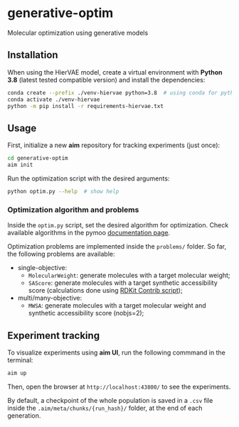 # generative-optim
Molecular optimization using generative models

## Installation
When using the HierVAE model, create a virtual environment with **Python 3.8** (latest tested compatible version) and install the dependencies:

```bash
conda create --prefix ./venv-hiervae python=3.8  # using conda for python 3.8
conda activate ./venv-hiervae
python -m pip install -r requirements-hiervae.txt
```

## Usage
First, initialize a new **aim** repository for tracking experiments (just once):
```bash
cd generative-optim
aim init
```


Run the optimization script with the desired arguments:
```bash
python optim.py --help  # show help
```

### Optimization algorithm and problems
Inside the `optim.py` script, set the desired algorithm for optimization.
Check available algorithms in the pymoo [documentation page](https://pymoo.org/algorithms/list.html#nb-algorithms-list).

Optimization problems are implemented inside the `problems/` folder. So far, the following problems are available:

- single-objective:
    - `MolecularWeight`: generate molecules with a target molecular weight;
    - `SAScore`: generate molecules with a target synthetic accessibility score (calculations done using [RDKit Contrib script](https://github.com/rdkit/rdkit/tree/880a8e5725cf842091c3f273da2b35b13e88fffb/Contrib/SA_Score));
- multi/many-objective:
    - `MWSA`: generate molecules with a target molecular weight and synthetic accessibility score (nobjs=2);

## Experiment tracking
To visualize experiments using **aim UI**, run the following commmand in the terminal:
```bash
aim up
```

Then, open the browser at `http://localhost:43800/` to see the experiments.

By default, a checkpoint of the whole population is saved in a `.csv` file inside the `.aim/meta/chunks/{run_hash}/` folder, at the end of each generation.

